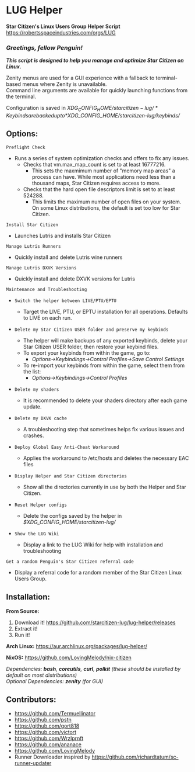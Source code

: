 # LUG Helper
**Star Citizen's Linux Users Group Helper Script**  
https://robertsspaceindustries.com/orgs/LUG

### *Greetings, fellow Penguin!*
_**This script is designed to help you manage and optimize Star Citizen on Linux.**_

Zenity menus are used for a GUI experience with a fallback to terminal-based menus where Zenity is unavailable.  
Command line arguments are available for quickly launching functions from the terminal.  

Configuration is saved in *$XDG_CONFIG_HOME/starcitizen-lug/*  
Keybinds are backed up to *$XDG_CONFIG_HOME/starcitizen-lug/keybinds/*

## Options:

`Preflight Check`
- Runs a series of system optimization checks and offers to fix any issues.
  - Checks that vm.max_map_count is set to at least 16777216.
    - This sets the maxmimum number of "memory map areas" a process can have. While most applications need less than a thousand maps, Star Citizen requires access to more.
  - Checks that the hard open file descriptors limit is set to at least 524288.
    - This limits the maximum number of open files on your system.  On some Linux distributions, the default is set too low for Star Citizen.

`Install Star Citizen`
- Launches Lutris and installs Star Citizen

`Manage Lutris Runners`
- Quickly install and delete Lutris wine runners

`Manage Lutris DXVK Versions`
- Quickly install and delete DXVK versions for Lutris

`Maintenance and Troubleshooting`
- `Switch the helper between LIVE/PTU/EPTU`
  - Target the LIVE, PTU, or EPTU installation for all operations.  Defaults to LIVE on each run.

- `Delete my Star Citizen USER folder and preserve my keybinds`
  - The helper will make backups of any exported keybinds, delete your Star Citizen USER folder, then restore your keybind files.
  - To export your keybinds from within the game, go to:
    - *Options->Keybindings->Control Profiles->Save Control Settings*
  - To re-import your keybinds from within the game, select them from the list:
    - *Options->Keybindings->Control Profiles*

- `Delete my shaders`
  - It is recommended to delete your shaders directory after each game update.

- `Delete my DXVK cache`
  - A troubleshooting step that sometimes helps fix various issues and crashes.

- `Deploy Global Easy Anti-Cheat Workaround`
  - Applies the workaround to /etc/hosts and deletes the necessary EAC files

- `Display Helper and Star Citizen directories`
  - Show all the directories currently in use by both the Helper and Star Citizen.

- `Reset Helper configs`
  - Delete the configs saved by the helper in *$XDG_CONFIG_HOME/starcitizen-lug/*

- `Show the LUG Wiki`
  - Display a link to the LUG Wiki for help with installation and troubleshooting

`Get a random Penguin's Star Citizen referral code`
- Display a referral code for a random member of the Star Citizen Linux Users Group.



## Installation:

**From Source:**
1. Download it! https://github.com/starcitizen-lug/lug-helper/releases
2. Extract it!
3. Run it!

**Arch Linux:** https://aur.archlinux.org/packages/lug-helper/

**NixOS:** https://github.com/LovingMelody/nix-citizen

_Dependencies: **bash**, **coreutils**, **curl**, **polkit** (these should be installed by default on most distributions)_  
_Optional Dependencies: **zenity** (for GUI)_  

## Contributors:
- https://github.com/Termuellinator
- https://github.com/pstn
- https://github.com/gort818
- https://github.com/victort
- https://github.com/Wrzlprnft
- https://github.com/ananace
- https://github.com/LovingMelody
- Runner Downloader inspired by https://github.com/richardtatum/sc-runner-updater
